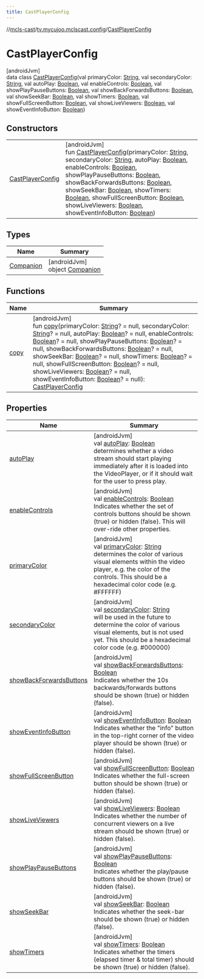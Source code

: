 ```yaml
---
title: CastPlayerConfig
---
```

//[mcls-cast](../../../index.html)/[tv.mycujoo.mclscast.config](../index.html)/[CastPlayerConfig](index.html)



# CastPlayerConfig



[androidJvm]\
data class [CastPlayerConfig](index.html)(val primaryColor: [String](https://kotlinlang.org/api/latest/jvm/stdlib/kotlin/-string/index.html), val secondaryColor: [String](https://kotlinlang.org/api/latest/jvm/stdlib/kotlin/-string/index.html), val autoPlay: [Boolean](https://kotlinlang.org/api/latest/jvm/stdlib/kotlin/-boolean/index.html), val enableControls: [Boolean](https://kotlinlang.org/api/latest/jvm/stdlib/kotlin/-boolean/index.html), val showPlayPauseButtons: [Boolean](https://kotlinlang.org/api/latest/jvm/stdlib/kotlin/-boolean/index.html), val showBackForwardsButtons: [Boolean](https://kotlinlang.org/api/latest/jvm/stdlib/kotlin/-boolean/index.html), val showSeekBar: [Boolean](https://kotlinlang.org/api/latest/jvm/stdlib/kotlin/-boolean/index.html), val showTimers: [Boolean](https://kotlinlang.org/api/latest/jvm/stdlib/kotlin/-boolean/index.html), val showFullScreenButton: [Boolean](https://kotlinlang.org/api/latest/jvm/stdlib/kotlin/-boolean/index.html), val showLiveViewers: [Boolean](https://kotlinlang.org/api/latest/jvm/stdlib/kotlin/-boolean/index.html), val showEventInfoButton: [Boolean](https://kotlinlang.org/api/latest/jvm/stdlib/kotlin/-boolean/index.html))



## Constructors


| | |
|---|---|
| [CastPlayerConfig](-cast-player-config.html) | [androidJvm]<br>fun [CastPlayerConfig](-cast-player-config.html)(primaryColor: [String](https://kotlinlang.org/api/latest/jvm/stdlib/kotlin/-string/index.html), secondaryColor: [String](https://kotlinlang.org/api/latest/jvm/stdlib/kotlin/-string/index.html), autoPlay: [Boolean](https://kotlinlang.org/api/latest/jvm/stdlib/kotlin/-boolean/index.html), enableControls: [Boolean](https://kotlinlang.org/api/latest/jvm/stdlib/kotlin/-boolean/index.html), showPlayPauseButtons: [Boolean](https://kotlinlang.org/api/latest/jvm/stdlib/kotlin/-boolean/index.html), showBackForwardsButtons: [Boolean](https://kotlinlang.org/api/latest/jvm/stdlib/kotlin/-boolean/index.html), showSeekBar: [Boolean](https://kotlinlang.org/api/latest/jvm/stdlib/kotlin/-boolean/index.html), showTimers: [Boolean](https://kotlinlang.org/api/latest/jvm/stdlib/kotlin/-boolean/index.html), showFullScreenButton: [Boolean](https://kotlinlang.org/api/latest/jvm/stdlib/kotlin/-boolean/index.html), showLiveViewers: [Boolean](https://kotlinlang.org/api/latest/jvm/stdlib/kotlin/-boolean/index.html), showEventInfoButton: [Boolean](https://kotlinlang.org/api/latest/jvm/stdlib/kotlin/-boolean/index.html)) |


## Types


| Name | Summary |
|---|---|
| [Companion](-companion/index.html) | [androidJvm]<br>object [Companion](-companion/index.html) |


## Functions


| Name | Summary |
|---|---|
| [copy](copy.html) | [androidJvm]<br>fun [copy](copy.html)(primaryColor: [String](https://kotlinlang.org/api/latest/jvm/stdlib/kotlin/-string/index.html)? = null, secondaryColor: [String](https://kotlinlang.org/api/latest/jvm/stdlib/kotlin/-string/index.html)? = null, autoPlay: [Boolean](https://kotlinlang.org/api/latest/jvm/stdlib/kotlin/-boolean/index.html)? = null, enableControls: [Boolean](https://kotlinlang.org/api/latest/jvm/stdlib/kotlin/-boolean/index.html)? = null, showPlayPauseButtons: [Boolean](https://kotlinlang.org/api/latest/jvm/stdlib/kotlin/-boolean/index.html)? = null, showBackForwardsButtons: [Boolean](https://kotlinlang.org/api/latest/jvm/stdlib/kotlin/-boolean/index.html)? = null, showSeekBar: [Boolean](https://kotlinlang.org/api/latest/jvm/stdlib/kotlin/-boolean/index.html)? = null, showTimers: [Boolean](https://kotlinlang.org/api/latest/jvm/stdlib/kotlin/-boolean/index.html)? = null, showFullScreenButton: [Boolean](https://kotlinlang.org/api/latest/jvm/stdlib/kotlin/-boolean/index.html)? = null, showLiveViewers: [Boolean](https://kotlinlang.org/api/latest/jvm/stdlib/kotlin/-boolean/index.html)? = null, showEventInfoButton: [Boolean](https://kotlinlang.org/api/latest/jvm/stdlib/kotlin/-boolean/index.html)? = null): [CastPlayerConfig](index.html) |


## Properties


| Name | Summary |
|---|---|
| [autoPlay](auto-play.html) | [androidJvm]<br>val [autoPlay](auto-play.html): [Boolean](https://kotlinlang.org/api/latest/jvm/stdlib/kotlin/-boolean/index.html)<br>determines whether a video stream should start playing immediately after it is loaded into the VideoPlayer, or if it should wait for the user to press play. |
| [enableControls](enable-controls.html) | [androidJvm]<br>val [enableControls](enable-controls.html): [Boolean](https://kotlinlang.org/api/latest/jvm/stdlib/kotlin/-boolean/index.html)<br>Indicates whether the set of controls buttons should be shown (true) or hidden (false). This will over-ride other properties. |
| [primaryColor](primary-color.html) | [androidJvm]<br>val [primaryColor](primary-color.html): [String](https://kotlinlang.org/api/latest/jvm/stdlib/kotlin/-string/index.html)<br>determines the color of various visual elements within the video player, e.g. the color of the controls. This should be a hexadecimal color code (e.g. #FFFFFF) |
| [secondaryColor](secondary-color.html) | [androidJvm]<br>val [secondaryColor](secondary-color.html): [String](https://kotlinlang.org/api/latest/jvm/stdlib/kotlin/-string/index.html)<br>will be used in the future to determine the color of various visual elements, but is not used yet. This should be a hexadecimal color code (e.g. #000000) |
| [showBackForwardsButtons](show-back-forwards-buttons.html) | [androidJvm]<br>val [showBackForwardsButtons](show-back-forwards-buttons.html): [Boolean](https://kotlinlang.org/api/latest/jvm/stdlib/kotlin/-boolean/index.html)<br>Indicates whether the 10s backwards/forwards buttons should be shown (true) or hidden (false). |
| [showEventInfoButton](show-event-info-button.html) | [androidJvm]<br>val [showEventInfoButton](show-event-info-button.html): [Boolean](https://kotlinlang.org/api/latest/jvm/stdlib/kotlin/-boolean/index.html)<br>Indicates whether the &quot;info&quot; button in the top-right corner of the video player should be shown (true) or hidden (false). |
| [showFullScreenButton](show-full-screen-button.html) | [androidJvm]<br>val [showFullScreenButton](show-full-screen-button.html): [Boolean](https://kotlinlang.org/api/latest/jvm/stdlib/kotlin/-boolean/index.html)<br>Indicates whether the full-screen button should be shown (true) or hidden (false). |
| [showLiveViewers](show-live-viewers.html) | [androidJvm]<br>val [showLiveViewers](show-live-viewers.html): [Boolean](https://kotlinlang.org/api/latest/jvm/stdlib/kotlin/-boolean/index.html)<br>Indicates whether the number of concurrent viewers on a live stream should be shown (true) or hidden (false). |
| [showPlayPauseButtons](show-play-pause-buttons.html) | [androidJvm]<br>val [showPlayPauseButtons](show-play-pause-buttons.html): [Boolean](https://kotlinlang.org/api/latest/jvm/stdlib/kotlin/-boolean/index.html)<br>Indicates whether the play/pause buttons should be shown (true) or hidden (false). |
| [showSeekBar](show-seek-bar.html) | [androidJvm]<br>val [showSeekBar](show-seek-bar.html): [Boolean](https://kotlinlang.org/api/latest/jvm/stdlib/kotlin/-boolean/index.html)<br>Indicates whether the seek-bar should be shown (true) or hidden (false). |
| [showTimers](show-timers.html) | [androidJvm]<br>val [showTimers](show-timers.html): [Boolean](https://kotlinlang.org/api/latest/jvm/stdlib/kotlin/-boolean/index.html)<br>Indicates whether the timers (elapsed timer & total timer) should be shown (true) or hidden (false). |

